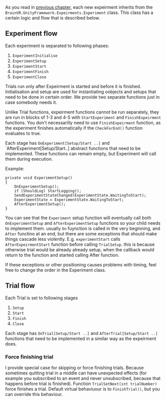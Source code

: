 As you read in [previous chapter](expeirment-flow.md), each new expeirment inherits from the `BrainVR.UnityFramework.Expeirments.Experiment` class. This class has a certain logic and flow that is described below.

## Experiment flow
Each experiment is separated to following phases:

1. `ExperimentInitialise`
2. `ExperimentSetup`
3. `ExperimentStart`
4. `ExperimentFinish`
5. `ExperimentClose`

Trials run only after Expeirment is started and before it is finished. Initialisation and setup are used for instantiating oobjects and setups that need to be done in certain order. We provide two separate functions just in case somebody needs it. 

Unlike Trial functions, expeirment functions cannot be run separately, they are run in blocks of 1-3 and 4-5 with `StartExperiment` and `FinishExpeirment` functions. You don't necessarilly need to use `FinishExpeirment` function, as the experiment finishes automatically if the  `CheckForEnd()` function evaluates to true.

Each stage has `OnExperiment[Setup/Start ..]` and `AfterExperiment[Setup/Start..] abstract functions that need to be implemented. These functions can remain empty, but Experiment will call them during execution.

Example:
```{c#}
private void ExperimentSetup()
{
    OnExperimentSetup();
    if (ShouldLog) StartLogging();
    SendExperimentStateChanged(ExperimentState.WaitingToStart);
    ExperimentState = ExperimentState.WaitingToStart;
    AfterExperimentSetup();
}
```

You can see that the `Experiment` setup function will eventually call both `OnExperimentSetup` and `AfterExperimentSetup` functions so your child needs to implement them. usually `On` fuynction is called in the very beginning, and `After` functino at an end, but there are some exceptions that should make things cascade less violently. E.g. `experimentStart` calls `AfterExpeirmentStart` function before calling `TrialSetup`. this is because otherwise trial would be already already setup, when the callback would return to the function and started calling After function. 

If these exceptions or other positioning causes problems with timing, feel free to change the order in the Experiment class.

## Trial flow

Each Trial is set to following stages

1. `Setup`
2. `Start`
3. `Finish`
4. `Close`

Each stage has `OnTrial[Setup/Start ..]` and `AfterTrial[Setup/Start ..]` functions that need to be implemented in a similar way as the expeirment does.

### Force finishing trial
I provide special case for skipping or force finishing trials. Because sometimes quitting trial in a middle can have unexpected effects (for example you subscribed to an event and never unsubscribed, because that happens before trial is finished). Function `TrialSetNext(int trialNumber)` force finishes a trial. Default virtual behaviuour is to `FinishTrial()`, but you can override this behaviour.
